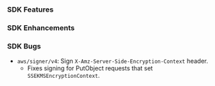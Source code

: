 ### SDK Features

### SDK Enhancements

### SDK Bugs
* `aws/signer/v4`: Sign `X-Amz-Server-Side-Encryption-Context` header.
  * Fixes signing for PutObject requests that set `SSEKMSEncryptionContext`.
